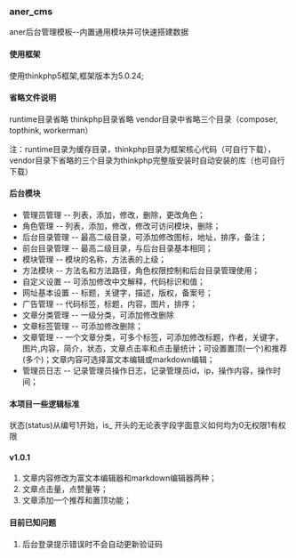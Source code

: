 ### aner_cms
aner后台管理模板--内置通用模块并可快速搭建数据

#### 使用框架
使用thinkphp5框架,框架版本为5.0.24;

#### 省略文件说明
runtime目录省略
thinkphp目录省略
vendor目录中省略三个目录（composer, topthink, workerman）

注：runtime目录为缓存目录，thinkphp目录为框架核心代码（可自行下载），vendor目录下省略的三个目录为thinkphp完整版安装时自动安装的库（也可自行下载）

#### 后台模块
- 管理员管理 -- 列表，添加，修改，删除，更改角色；
- 角色管理 -- 列表，添加，修改，修改可访问模块，删除；
- 后台目录管理 -- 最高二级目录，可添加修改图标，地址，排序，备注；
- 前台目录管理 -- 最高二级目录，与后台目录基本相同；
- 模块管理 -- 模块的名称，方法表的上级；
- 方法模块 -- 方法名和方法路径，角色权限控制和后台目录管理使用；
- 自定义设置 -- 可添加修改中文解释，代码标识和值；
- 网址基本设置 -- 标题，关键字，描述，版权，备案号；
- 广告管理 -- 代码标签，标题，内容，图片，排序；
- 文章分类管理 -- 一级分类，可添加修改删除
- 文章标签管理 -- 可添加修改删除；
- 文章管理 -- 一个文章分类，可多个标签，可添加修改标题，作者，关键字，图片,内容，简介，状态，文章点击率和点击量统计；可设置置顶(一个)和推荐(多个)；文章内容可选择富文本编辑或markdown编辑；
- 管理员日志 -- 记录管理员操作日志，记录管理员id，ip，操作内容，操作时间；

#### 本项目一些逻辑标准
状态(status)从编号1开始，is_ 开头的无论表字段字面意义如何均为0无权限1有权限

#### v1.0.1
1. 文章内容修改为富文本编辑器和markdown编辑器两种；
2. 文章点击量，点赞量等；
3. 文章添加一个推荐和置顶功能；

#### 目前已知问题
1. 后台登录提示错误时不会自动更新验证码

